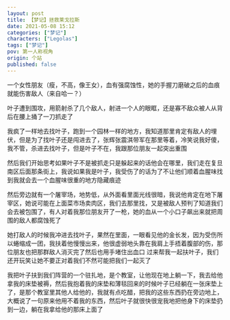 ```yaml
---
layout: post
title: 【梦记】拯救莱戈拉斯
date: 2021-05-08 15:12
categories: ["梦记"]
characters: ["Legolas"]
tags: ["梦记"]
pov: 第一人称视角
origin: 个站
published: false
---
```


一个女性朋友（瘦，不高，像王女），血有强腐蚀性，她的手握刀磨破之后的血痕就能伤害敌人（来自哈一？）

叶子遭到围攻，用箭射杀了几个敌人，射进一个人的眼眶，还是寡不敌众被人从背后在腰上捅了一刀抓走了

我疯了一样地去找叶子，跑到一个园林一样的地方，我知道那里肯定有敌人的埋伏，但是为了找叶子还是闯进去了，张辉张震淇带军在那里等着，冷笑说我好傻，我不管，杀进去找叶子，但是叶子不在，我跟那位朋友一起突出重围

然后我们开始思考如果叶子不是被抓走只是躲起来的话他会在哪里，我们走在复旦南区后面那条街上，我说如果我是叶子，我受伤了的话为了不让他们顺着血腥味找到我就会去一个血腥味很重的地方隐藏痕迹

然后旁边就有一个屠宰场，地势低，从外面看里面光线很暗，我说他肯定在地下屠宰区，她说可能在上面菜市场卖肉区，我们去那里找，又是被敌人预判了知道我们会去被包围了，有人对着我那位朋友开了一枪，她的血从一个小口子飙出来就把周围的敌人都腐蚀死了

她打敌人的时候我冲进去找叶子，果然在里面，一眼看见他的金长发，因为受伤所以蜷缩成一团，我扶着他慢慢出来，他很虚弱地头靠在我肩上手捂着腹部的伤，那位朋友也把那群敌人消灭完了然后也用手堵住出血口 过来帮我一起扶叶子，我们还开玩笑让她不要正对着我们不然可能把我们一起灭了

我把叶子扶到我们阵营的一个驻扎地，是个教室，让他现在地上躺一下，我去给他拿我的床垫被褥，然后我抱着我的床垫和薄毯回来的时候叶子已经躺在一张床垫上了，是那个教室里其他人给他的，我就有点吃醋，把我的这些东西扔在旁边地上，大概说了一句原来他用不着我的东西，然后叶子就很快很宠我地把他身下的床垫扔到一边，躺在我拿给他的那床上面了

